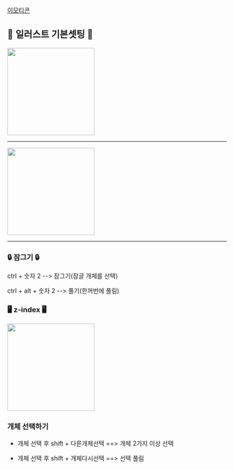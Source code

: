 [이모티콘](https://emojipedia.org/)


## 🎨 일러스트 기본셋팅 🎨

<img src="https://user-images.githubusercontent.com/129016961/230839363-bf6fd055-0217-4e56-8556-422a74ab8733.png" width="200"> 

-----------------------------------

<img src="https://user-images.githubusercontent.com/129016961/230839498-c6c7b1cf-0b49-4311-a8bf-7c2eac7c4576.png" width="200"> 


----------------------------------


### 🔒 잠그기 🔒

ctrl + 숫자 2 --> 잠그기(잠글 개체를 선택)

ctrl + alt + 숫자 2 --> 풀기(한꺼번에 풀림)

### 🖥️ z-index 🖥️

<img src="https://user-images.githubusercontent.com/129016961/230842299-2c2f4532-4ba7-4961-ab70-cfc152c95f73.png" width="200"> 

### 개체 선택하기


- 개체 선택 후 shift + 다른개체선택 ==> 개체 2가지 이상 선택

- 개체 선택 후 shift + 개체다시선택 ==> 선택 풀림
